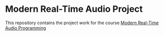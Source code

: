 # Modern Real-Time Audio Project

This repository contains the project work for the course [Modern Real-Time Audio Programming](https://github.com/Neural-DSP/modern-rt-audio-course)